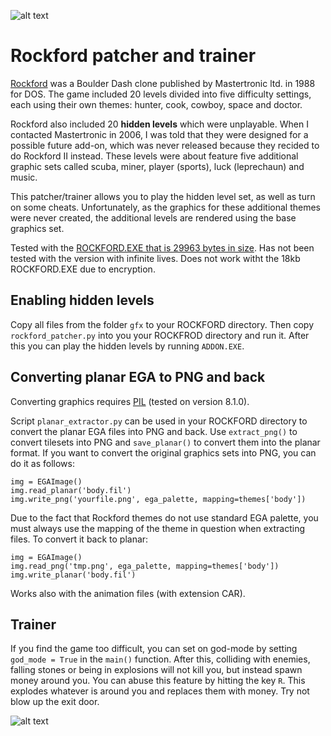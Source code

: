 ![alt text](https://www.mv.helsinki.fi/home/asahala/rockford/banner2.png)

# Rockford patcher and trainer
[Rockford](https://en.wikipedia.org/wiki/Rockford_(video_game)) was a Boulder Dash clone published by Mastertronic ltd. in 1988 for DOS. The game included 20 levels divided into five difficulty settings, each using their own themes: hunter, cook, cowboy, space and doctor. 

Rockford also included 20 **hidden levels** which were unplayable. When I contacted Mastertronic in 2006, I was told that they were designed for a possible future add-on, which was never released because they recided to do Rockford II instead. These levels were about feature five additional graphic sets called scuba, miner, player (sports), luck (leprechaun) and music.

This patcher/trainer allows you to play the hidden level set, as well as turn on some cheats. Unfortunately, as the graphics for these additional themes were never created, the additional levels are rendered using the base graphics set. 

Tested with the [ROCKFORD.EXE that is 29963 bytes in size](https://www.xtcabandonware.com/game/786/rockford). Has not been tested with the version with infinite lives. Does not work witht the 18kb ROCKFORD.EXE due to encryption.

## Enabling hidden levels
Copy all files from the folder ```gfx``` to your ROCKFORD directory. Then copy ```rockford_patcher.py``` into you your ROCKFROD directory and run it. After this you can play the hidden levels by running ```ADDON.EXE```.

## Converting planar EGA to PNG and back
Converting graphics requires [PIL](https://pypi.org/project/Pillow/) (tested on version 8.1.0).

Script ```planar_extractor.py``` can be used in your ROCKFORD directory to convert the planar EGA files into PNG and back. Use ```extract_png()``` to convert tilesets into PNG and ```save_planar()``` to convert them into the planar format. If you want to convert the original graphics sets into PNG, you can do it as follows:

```
img = EGAImage()
img.read_planar('body.fil')
img.write_png('yourfile.png', ega_palette, mapping=themes['body'])
```
Due to the fact that Rockford themes do not use standard EGA palette, you must always use the mapping of the theme in question when extracting files. To convert it back to planar:

```
img = EGAImage()
img.read_png('tmp.png', ega_palette, mapping=themes['body'])
img.write_planar('body.fil')
```
Works also with the animation files (with extension CAR). 

## Trainer
If you find the game too difficult, you can set on god-mode by setting ```god_mode = True``` in the ```main()``` function. After this, colliding with enemies, falling stones or being in explosions will not kill you, but instead spawn money around you. You can abuse this feature by hitting the key ```R```. This explodes whatever is around you and replaces them with money. Try not blow up the exit door.

![alt text](https://www.mv.helsinki.fi/home/asahala/rockford/screenshots.png)

